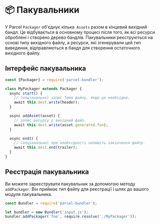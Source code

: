# 📦 Пакувальники

У Parcel `Packager` об'єднує кілька` Assets` разом в кінцевий вихідний бандл. Це відбувається в основному процесі після того, як всі ресурси оброблені і створено дерево бандлів. Пакувальники реєструються на основі типу вихідного файлу, а ресурси, які згенерували цей тип виведення, відправляються в бандл для створення остаточного вихідного файлу.

## Інтерфейс пакувальника

```Javascript
const {Packager} = require('parcel-bundler');

class MyPackager extends Packager {
  async start() {
    // (опціонально) запис Тема файлу, якщо це необхідно.
    await this.dest.write(header);
  }

  async addAsset(asset) {
    // запис ресурсу у вихідний файл.
    await this.dest.write(asset.generated.foo);
  }

  async end() {
    // (опціонально) при необхідності напишіть закінчення файлу.
    await this.dest.end(trailer);
  }
}
```

## Реєстрація пакувальника

Ви можете зареєструвати пакувальник за допомогою методу `addPackager`. Він приймає тип файлу для реєстрації і шлях до вашого модуля пакувальника.

```Javascript
const Bundler = require('parcel-bundler');

let bundler = new Bundler('input.js');
bundler.addPackager('foo', require.resolve('./MyPackager'));
```